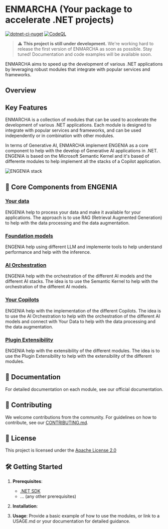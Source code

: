 # ENMARCHA (Your package to accelerate .NET projects)

[![dotnet-ci-nuget](https://github.com/Encamina/enmarcha/actions/workflows/main.yml/badge.svg)](https://github.com/Encamina/enmarcha/actions/workflows/main.yml) [![CodeQL](https://github.com/Encamina/enmarcha/actions/workflows/codeql.yml/badge.svg)](https://github.com/Encamina/enmarcha/actions/workflows/codeql.yml)

> :warning: **This project is still under development.** We're working hard to release the first version of ENMARCHA as soon as possible. Stay tuned! Documentation and code examples will be available soon.

ENMARCHA aims to speed up the development of various .NET applications by leveraging robust modules that integrate with popular services and frameworks.

## Overview

## Key Features

ENMARCHA is a collection of modules that can be used to accelerate the development of various .NET applications. Each module is designed to integrate with popular services and frameworks, and can be used independently or in combination with other modules.

In terms of Generative AI, ENMARCHA implement ENGENIA as a core component to help with the develop of Generative AI applications in .NET. ENGENIA is based on the Microsoft Semantic Kernel and it's based of differente modules to help implement all the stacks of a Copilot application.

![ENGENIA stack](https://raw.githubusercontent.com/wiki/Encamina/enmarcha/assets/engenia-stack.png)

## 🚀 Core Components from ENGENIA

### [Your data](./wiki/YourData)

ENGENIA help to process your data and make it available for your applications. The approach is to use RAG (Retrieval Augmented Generation) to help with the data processing and the data augmentation.

### [Foundation models](./wiki/FoundationModels)

ENGENIA help using different LLM and implemente tools to help understand performance and help with the inference.

### [AI Orchestration](./wiki/AIOrchestration)

ENGENIA help with the orchestration of the different AI models and the different AI stacks. The idea is to use the Semantic Kernel to help with the orchestration of the different AI models. 

### [Your Copilots](./wiki/YourCopilots)

ENGENIA help with the implementation of the different Copilots. The idea is to use the AI Orchestration to help with the orchestration of the different AI models and connect with Your Data to help with the data processing and the data augmentation.

### [Plugin Extensibility](./wiki/PluginExtensibility)

ENGENIA help with the extensibility of the different modules. The idea is to use the Plugin Extensibility to help with the extensibility of the different modules.

## 📖 Documentation
For detailed documentation on each module, see our official documentation.

## 🙏 Contributing
We welcome contributions from the community. For guidelines on how to contribute, see our [CONTRIBUTING.md](./CONTRIBUTING.md).

## 📄 License
This project is licensed under the [Apache License 2.0](./LICENSE) 

## 🛠 Getting Started

1. **Prerequisites**:
   - [.NET SDK](link_to_download)
   - ... (any other prerequisites)

2. **Installation**:


3. **Usage**:
Provide a basic example of how to use the modules, or link to a USAGE.md or your documentation for detailed guidance.
